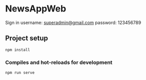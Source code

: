 # NewsAppWeb

 Sign in 
 username: superadmin@gmail.com 
 password: 123456789

## Project setup

```
npm install
```

### Compiles and hot-reloads for development

```
npm run serve
